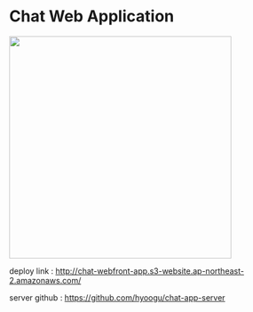 # Chat Web Application
<img src="https://user-images.githubusercontent.com/40759230/133763770-83639c43-80f6-4fda-90d9-174b4aa854ff.png" width="400px"/>

deploy link : http://chat-webfront-app.s3-website.ap-northeast-2.amazonaws.com/

server github : https://github.com/hyoogu/chat-app-server

